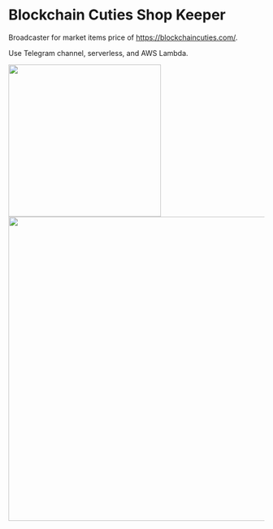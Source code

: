 # Blockchain Cuties Shop Keeper
Broadcaster for market items price of https://blockchaincuties.com/.

Use Telegram channel, serverless, and AWS Lambda.

<img src="https://user-images.githubusercontent.com/13144571/128634494-b1248a0c-f4f2-458e-8080-cc46ee1f47b5.png" width="300" />

<img src="https://user-images.githubusercontent.com/13144571/128634604-59e8a8ae-4eb6-48c2-b590-b5c649c4c7c2.png" width="600" />
